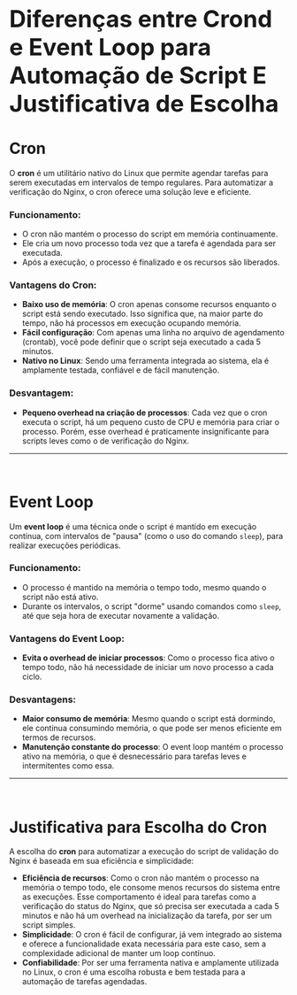 <h1 style="font-size:42px; border:none"> Diferenças entre Crond e Event Loop para Automação de Script E Justificativa de Escolha<h1>

# Cron

O **cron** é um utilitário nativo do Linux que permite agendar tarefas para serem executadas em intervalos de tempo regulares. Para automatizar a verificação do Nginx, o cron oferece uma solução leve e eficiente.

### Funcionamento:
- O cron não mantém o processo do script em memória continuamente.
- Ele cria um novo processo toda vez que a tarefa é agendada para ser executada.
- Após a execução, o processo é finalizado e os recursos são liberados.

### Vantagens do Cron:

- **Baixo uso de memória**: O cron apenas consome recursos enquanto o script está sendo executado. Isso significa que, na maior parte do tempo, não há processos em execução ocupando memória.
- **Fácil configuração**: Com apenas uma linha no arquivo de agendamento (crontab), você pode definir que o script seja executado a cada 5 minutos.
- **Nativo no Linux**: Sendo uma ferramenta integrada ao sistema, ela é amplamente testada, confiável e de fácil manutenção.

### Desvantagem:

- **Pequeno overhead na criação de processos**: Cada vez que o cron executa o script, há um pequeno custo de CPU e memória para criar o processo. Porém, esse overhead é praticamente insignificante para scripts leves como o de verificação do Nginx.

---

<br>

# Event Loop

Um **event loop** é uma técnica onde o script é mantido em execução contínua, com intervalos de "pausa" (como o uso do comando `sleep`), para realizar execuções periódicas.

### Funcionamento:

- O processo é mantido na memória o tempo todo, mesmo quando o script não está ativo.
- Durante os intervalos, o script "dorme" usando comandos como `sleep`, até que seja hora de executar novamente a validação.

### Vantagens do Event Loop:

- **Evita o overhead de iniciar processos**: Como o processo fica ativo o tempo todo, não há necessidade de iniciar um novo processo a cada ciclo.

### Desvantagens:

- **Maior consumo de memória**: Mesmo quando o script está dormindo, ele continua consumindo memória, o que pode ser menos eficiente em termos de recursos.
- **Manutenção constante do processo**: O event loop mantém o processo ativo na memória, o que é desnecessário para tarefas leves e intermitentes como essa.

---

<br>

# Justificativa para Escolha do Cron

A escolha do **cron** para automatizar a execução do script de validação do Nginx é baseada em sua eficiência e simplicidade:

- **Eficiência de recursos**: Como o cron não mantém o processo na memória o tempo todo, ele consome menos recursos do sistema entre as execuções. Esse comportamento é ideal para tarefas como a verificação do status do Nginx, que só precisa ser executada a cada 5 minutos e não há um overhead na inicialização da tarefa, por ser um script simples.
- **Simplicidade**: O cron é fácil de configurar, já vem integrado ao sistema e oferece a funcionalidade exata necessária para este caso, sem a complexidade adicional de manter um loop contínuo.
- **Confiabilidade**: Por ser uma ferramenta nativa e amplamente utilizada no Linux, o cron é uma escolha robusta e bem testada para a automação de tarefas agendadas.